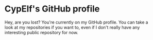 # CypElf's GitHub profile

Hey, are you lost? You're currently on my GitHub profile. You can take a look at my repositories if you want to, even if I don't really have any interesting public repository for now.
